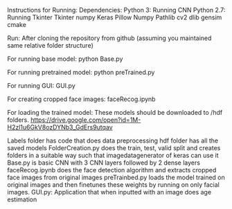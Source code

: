 Instructions for Running:
Dependencies:
Python 3: Running CNN
Python 2.7: Running Tkinter
Tkinter
numpy
Keras
Pillow
Numpy
Pathlib
cv2
dlib
gensim
cmake

Run:
After cloning the repository from github (assuming you maintained same relative folder structure)

For running base model:
python Base.py 

For running pretrained model:
python preTrained.py

For running GUI:
GUI.py

For creating cropped face images:
faceRecog.ipynb

For loading the trained model: These models should be downloaded to /hdf folders.
https://drive.google.com/open?id=1M-H2zl1u6GkV8ozDYNb3_GdErs9utqav


Labels folder has code that does data preprocessing
hdf folder has all the saved models
FolderCreation.py does the train, test, valid split and creates folders in a suitable way such that imagedatagenerator of keras can use it
Base.py is basic CNN with 3 CNN layers followed by 2 dense layers
faceRecog.ipynb does the face detection algorithm and extracts cropped face images from original images
preTrainbed.py loads the model trained on original images and then finetunes these weights by running on only facial images.
GUI.py: Application that when inputted with an image does age estimation
